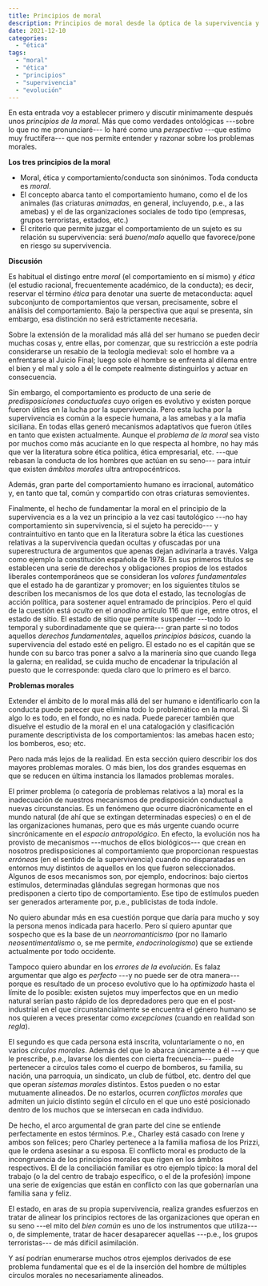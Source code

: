 ```yaml
---
title: Principios de moral
description: Principios de moral desde la óptica de la supervivencia y la evolución
date: 2021-12-10
categories:
  - "ética"
tags:
  - "moral"
  - "ética"
  - "principios"
  - "supervivencia"
  - "evolución"
---
```


En esta entrada voy a establecer primero y discutir mínimamente después unos _principios de la moral_. Más que como verdades ontológicas ---sobre lo que no me pronunciaré--- lo haré como una _perspectiva_ ---que estimo muy fructífera--- que nos permite entender y razonar sobre los problemas morales.

**Los tres principios de la moral**

* Moral, ética y comportamiento/conducta son sinónimos. Toda conducta es _moral_.
* El concepto abarca tanto el comportamiento humano, como el de los animales (las criaturas _animadas_, en general, incluyendo, p.e., a las amebas) y el de las organizaciones sociales de todo tipo (empresas, grupos terroristas, estados, etc.)
* El criterio que permite juzgar el comportamiento de un sujeto es su relación su supervivencia: será _bueno_/_malo_ aquello que favorece/pone en riesgo su supervivencia.

**Discusión**

Es habitual el distingo entre _moral_ (el comportamiento en sí mismo) y _ética_ (el estudio racional, frecuentemente académico, de la conducta); es decir, reservar el término _ética_ para denotar una suerte de metaconducta: aquel subconjunto de comportamientos que versan, precisamente, sobre el análisis del comportamiento. Bajo la perspectiva que aquí se presenta, sin embargo, esa distinción no será estrictamente necesaria.

Sobre la extensión de la moralidad más allá del ser humano se pueden decir muchas cosas y, entre ellas, por comenzar, que su restricción a este podría considerarse un resabio de la teología medieval: solo el hombre va a enfrentarse al Juicio Final; luego solo el hombre se enfrenta al dilema entre el bien y el mal y solo a él le compete realmente distinguirlos y actuar en consecuencia.

Sin embargo, el comportamiento es producto de una serie de _predisposiciones conductuales_ cuyo origen es evolutivo y existen porque fueron útiles en la lucha por la supervivencia. Pero esta lucha por la supervivencia es común a la especie humana, a las amebas y a la mafia siciliana. En todas ellas generó mecanismos adaptativos que fueron útiles en tanto que existen actualmente. Aunque el _problema de la moral_ sea visto por muchos como más acuciante en lo que respecta al hombre, no hay más que ver la literatura sobre ética política, ética empresarial, etc. ---que rebasan la conducta de los hombres que actúan en su seno--- para intuir que existen _ámbitos morales_ ultra antropocéntricos.

Además, gran parte del comportamiento humano es irracional, automático y, en tanto que tal, común y compartido con otras criaturas semovientes.

Finalmente, el hecho de fundamentar la moral en el principio de la supervivencia es a la vez un principio a la vez casi tautológico ---no hay comportamiento sin supervivencia, si el sujeto ha perecido--- y contraintuitivo en tanto que en la literatura sobre la ética las cuestiones relativas a la supervivencia quedan ocultas y ofuscadas por una superestructura de argumentos que apenas dejan adivinarla a través. Valga como ejemplo la constitución española de 1978. En sus primeros títulos se establecen una serie de derechos y obligaciones propios de los estados liberales contemporáneos que se consideran los _valores fundamentales_ que el estado ha de garantizar y promover; en los siguientes títulos se describen los mecanismos de los que dota el estado, las tecnologías de acción política, para sostener aquel entramado de principios. Pero el quid de la cuestión está _oculto_ en el _anodino_ artículo 116 que rige, entre otros, el estado de sitio. El estado de sitio que permite suspender ---todo lo temporal y subordinadamente que se quiera--- gran parte si no todos aquellos _derechos fundamentales_, aquellos _principios básicos_, cuando la supervivencia del estado esté en peligro. El estado no es el capitán que se hunde con su barco tras poner a salvo a la marinería sino que cuando llega la galerna; en realidad, se cuida mucho de encadenar la tripulación al puesto que le corresponde: queda claro que lo primero es el barco.

**Problemas morales**

Extender el ámbito de lo moral más allá del ser humano e identificarlo con la conducta puede parecer que elimina todo lo problemático en la moral. Si algo lo es todo, en el fondo, no es nada. Puede parecer también que disuelve el estudio de la moral en el una catalogación y clasificación puramente descriptivista de los comportamientos: las amebas hacen esto; los bomberos, eso; etc.

Pero nada más lejos de la realidad. En esta sección quiero describir los dos mayores problemas morales. O más bien, los dos grandes esquemas en que se reducen en última instancia los llamados problemas morales.

El primer problema (o categoría de problemas relativos a la) moral es la inadecuación de nuestros mecanismos de predisposición conductual a nuevas circunstancias. Es un fenómeno que ocurre diacrónicamente en el mundo natural (de ahí que se extingan determinadas especies) o en el de las organizaciones humanas, pero que es más urgente cuando ocurre sincrónicamente en el _espacio antropológico_. En efecto, la evolución nos ha provisto de mecanismos ---muchos de ellos biológicos--- que crean en nosotros predisposiciones al comportamiento que proporcionan respuestas _erróneas_ (en el sentido de la supervivencia) cuando no disparatadas en entornos muy distintos de aquellos en los que fueron seleccionados. Algunos de esos mecanismos son, por ejemplo, endocrinos: bajo ciertos estímulos, determinadas glándulas segregan hormonas que nos predisponen a cierto tipo de comportamiento. Ese tipo de estímulos pueden ser generados arteramente por, p.e., publicistas de toda índole.

No quiero abundar más en esa cuestión porque que daría para mucho y soy la persona menos indicada para hacerlo. Pero sí quiero apuntar que sospecho que es la base de un _neorromanticismo_ (por no llamarlo _neosentimentalismo_ o, se me permite, _endocrinologismo_) que se extiende actualmente por todo occidente.

Tampoco quiero abundar en los _errores de la evolución_. Es falaz argumentar que algo es _perfecto_ ---y no puede ser de otra manera--- porque es resultado de un proceso evolutivo que lo ha _optimizado_ hasta el límite de lo posible: existen sujetos muy imperfectos que en un medio natural serían pasto rápido de los depredadores pero que en el post-industrial en el que circunstancialmente se encuentra el género humano se nos quieren a veces presentar como _excepciones_ (cuando en realidad son _regla_).

El segundo es que cada persona está inscrita, voluntariamente o no, en varios _círculos morales_. Además del que lo abarca únicamente a él ---y que le prescribe, p.e., lavarse los dientes con cierta frecuencia--- puede pertenecer a círculos tales como el cuerpo de bomberos, su familia, su nación, una parroquia, un sindicato, un club de fútbol, etc. dentro del que que operan _sistemas morales_ distintos. Estos pueden o no estar mutuamente alineados. De no estarlos, ocurren _conflictos morales_ que admiten un juicio distinto según el círculo en el que uno esté posicionado dentro de los muchos que se intersecan en cada individuo.

De hecho, el arco argumental de gran parte del cine se entiende perfectamente en estos términos. P.e., Charley está casado con Irene y ambos son felices; pero Charley pertenece a la familia mafiosa de los Prizzi, que le ordena asesinar a su esposa. El conflicto moral es producto de la incongruencia de los principios morales que rigen en los ámbitos respectivos. El de la conciliación familiar es otro ejemplo típico: la moral del trabajo (o la del centro de trabajo específico, o el de la profesión) impone una serie de exigencias que están en conflicto con las que gobernarían una familia sana y feliz.

El estado, en aras de su propia supervivencia, realiza grandes esfuerzos en tratar de alinear los principios rectores de las organizaciones que operan en su seno ---el mito del _bien común_ es uno de los instrumentos que utiliza--- o, de simplemente, tratar de hacer desaparecer aquellas ---p.e., los grupos terroristas--- de más difícil asimilación.

Y así podrían enumerarse muchos otros ejemplos derivados de ese problema fundamental que es el de la inserción del hombre de múltiples círculos morales no necesariamente alineados.